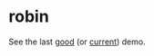 # robin

See the last [good](https://raw.githack.com/dejbug/robin/a1414f5/site/index.html) (or [current](https://raw.githack.com/dejbug/robin/main/site/index.html)) demo.
